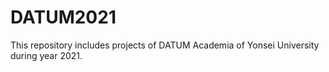 # DATUM2021
This repository includes projects of DATUM Academia of Yonsei University during year 2021. 
